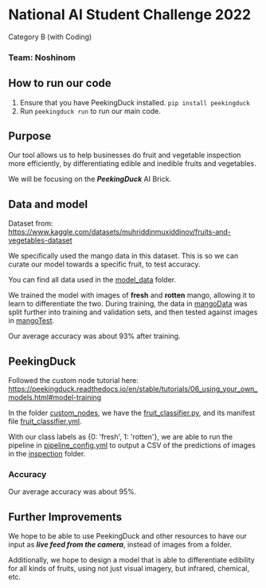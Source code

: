 # National AI Student Challenge 2022
Category B (with Coding)
### Team: Noshinom

## How to run our code
1. Ensure that you have PeekingDuck installed. `pip install peekingduck`
2. Run `peekingduck run` to run our main code.

## Purpose
Our tool allows us to help businesses do fruit and vegetable inspection more efficiently, by differentiating edible and inedible fruits and vegetables.

We will be focusing on the ***PeekingDuck*** AI Brick.

## Data and model
Dataset from: https://www.kaggle.com/datasets/muhriddinmuxiddinov/fruits-and-vegetables-dataset

We specifically used the mango data in this dataset. This is so we can curate our model towards a specific fruit, to test accuracy.

You can find all data used in the [model_data](model_data) folder.

We trained the model with images of **fresh** and **rotten** mango, allowing it to learn to differentiate the two. During training, the data in [mangoData](model_data/mangoData/) was split further into training and validation sets, and then tested against images in [mangoTest](model_data/mangoTest/).

Our average accuracy was about 93% after training. 

## PeekingDuck
Followed the custom node tutorial here: https://peekingduck.readthedocs.io/en/stable/tutorials/06_using_your_own_models.html#model-training

In the folder [custom_nodes](src/custom_nodes), we have the [fruit_classifier.py](src/custom_nodes/model/fruit_classifier.py), and its manifest file [fruit_classifier.yml](src/custom_nodes/configs/model/fruit_classifier.yml).

With our class labels as {0: 'fresh', 1: 'rotten'}, we are able to run the pipeline in [pipeline_config.yml](pipeline_config.yml) to output a CSV of the predictions of images in the [inspection](model_data/inspection) folder.

### Accuracy
Our average accuracy was about 95%.

## Further Improvements
We hope to be able to use PeekingDuck and other resources to have our input as ***live feed from the camera***, instead of images from a folder. 

Additionally, we hope to design a model that is able to differentiate edibility for all kinds of fruits, using not just visual imagery, but infrared, chemical, etc.